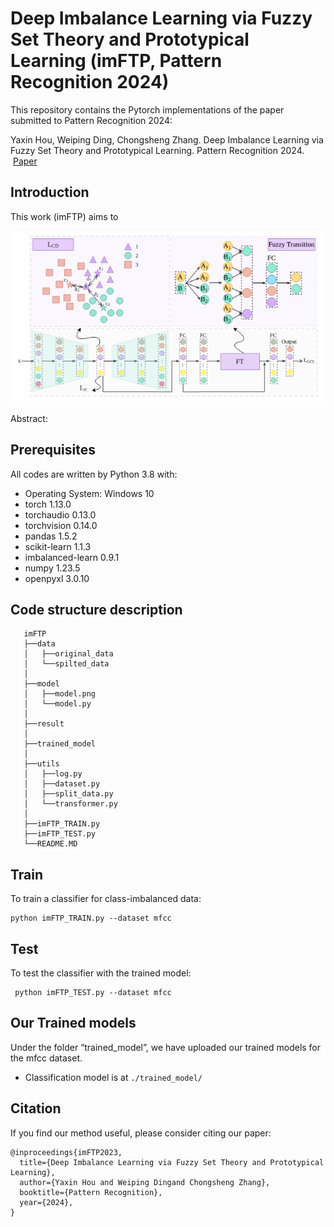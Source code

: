 # Deep Imbalance Learning via Fuzzy Set Theory and Prototypical Learning (imFTP, Pattern Recognition 2024)

This repository contains the Pytorch implementations of the paper submitted to Pattern Recognition 2024:

Yaxin Hou, Weiping Ding, Chongsheng Zhang. Deep Imbalance Learning via Fuzzy Set Theory and Prototypical Learning. Pattern Recognition 2024. &nbsp; &nbsp;[Paper]()

## Introduction
 
This work (imFTP) aims to 

![image](model/model.png)

Abstract: 

## Prerequisites

All codes are written by Python 3.8 with:

* Operating System: Windows 10
* torch              1.13.0
* torchaudio         0.13.0
* torchvision        0.14.0
* pandas             1.5.2
* scikit-learn       1.1.3
* imbalanced-learn   0.9.1
* numpy              1.23.5
* openpyxl           3.0.10

## Code structure description

```
   imFTP
   ├──data
   │   ├──original_data  
   │   └──spilted_data
   │
   ├──model
   │   ├──model.png
   │   └──model.py
   │
   ├──result
   │
   ├──trained_model
   │   
   ├──utils
   │   ├──log.py
   │   ├──dataset.py
   │   ├──split_data.py
   │   └──transformer.py 
   │
   ├──imFTP_TRAIN.py
   ├──imFTP_TEST.py
   └──README.MD
```   
  
## Train
  
  To train a classifier for class-imbalanced data:

   ```
   python imFTP_TRAIN.py --dataset mfcc
   ```
  
## Test
 
  To test the classifier with the trained model:

  ```
   python imFTP_TEST.py --dataset mfcc
   ```

## Our Trained models
Under the folder “trained_model”, we have uploaded our trained models for the mfcc dataset.

*  Classification model is at `./trained_model/`

## Citation

If you find our method useful, please consider citing our paper:

  ```
  @inproceedings{imFTP2023,
    title={Deep Imbalance Learning via Fuzzy Set Theory and Prototypical Learning},
    author={Yaxin Hou and Weiping Dingand Chongsheng Zhang},
    booktitle={Pattern Recognition},
    year={2024},
  }
  ```
